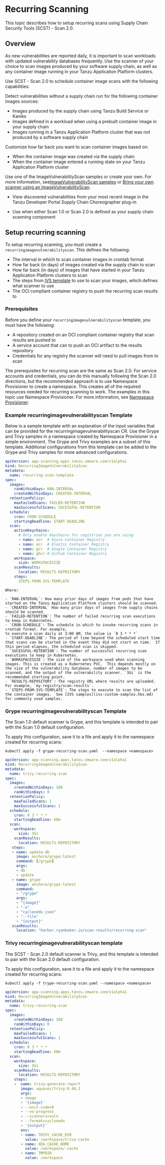 # Recurring Scanning

This topic describes how to setup recurring scans using Supply Chain Security Tools
(SCST) - Scan 2.0.

## <a id="overview"></a>Overview

As new vulnerabilities are reported daily, it is important to scan workloads with updated
vulnerability databases frequently. Use the
scanner of your choice to scan images produced by your software supply chain, as well as any
container image running in your Tanzu Application Platform clusters.

Use SCST - Scan 2.0 to schedule container image scans with the following capabilities:

Detect vulnerabilities without a supply chain run for the following container images sources:

- Images produced by the supply chain using Tanzu Build Service or Kaniko
- Images defined in a workload when using a prebuilt container image in your supply chain
- Images running in a Tanzu Application Platform cluster that was not produced by a software supply chain

Customize how far back you want to scan container images based on:

- When the container image was created via the supply chain
- When the container image entered a running state on your Tanzu Application Platform cluster

Use one of the ImageVulnerabilityScan samples or create your own.
For more information, see[ImageVulnerabilityScan samples](ivs-custom-samples.hbs.md#overview) or [Bring your own scanner using an ImageVulnerabilityScan](ivs-create-your-own.hbs.md).

- View discovered vulnerabilities from your most recent image in the Tanzu Developer Portal Supply Chain Choreographer plug-in

- Use when either Scan 1.0 or Scan 2.0 is defined as your supply chain scanning component

## <a id="recurring-scanning-setup"></a>Setup recurring scanning

To setup recurring scanning, you must create a `recurringimagevulnerabilityscan`. This defines the
following:

- The interval in which to scan container images in crontab format
- How far back (in days) of images created via the supply chain to scan
- How far back (in days) of images that have started in your Tanzu Application Platform clusters to scan
- The steps from [IVS template]() to use to scan your images, which defines what scanner to use
- The OCI compliant container registry to push the recurring scan results to

### <a id="preqrequisites"></a>Prerequisites

Before you define your `recurringimagevulnerabilityscan` template, you must have the following:

- A repository created on an OCI compliant container registry that scan results are pushed to
- A service account that can to push an OCI artifact to the results repository
- Credentials for any registry the scanner will need to pull images from to scan

The prerequisites for recurring scan are the same as Scan 2.0. For service accounts and credentials,
you can do this manually following the Scan 2.0 directions, but the recommended approach is to use
Namespace Provisioner to create a namespace. This creates all of the required resources needed for
recurring scanning to work. The examples in this topic use Namespace Provisioner. For more
information, see [Namespace Provisioner](..//namespace-provisioner/about.hbs.md).

### <a id="example-template"></a>Example recurringimagevulnerabilityscan Template

Below is a sample template with an explanation of the input variables that can be provided for the recurringimagevulnerabilityscan CR. Use the Grype and Trivy samples in a namespace created by
Namespace Provisioner in a simple environment. The Grype and Trivy examples are a subset of this template. Additional configurations from this template can be added to the Grype and Trivy samples for more advanced configurations.

```yaml
apiVersion: app-scanning.apps.tanzu.vmware.com/v1alpha1
kind: RecurringImageVulnerabilityScan
metadata:
  name: recurring-scan-template
spec:
  images:
    ranWithinDays: RAN-INTERVAL
    createdWithinDays: CREATED-INTERVAL
  retentionPolicy:
    maxFailedScans: FAILED-RETENTION
    maxSuccessfulScans: SUCESSFUL-RETENTION
  schedule:
    cron: CRON-SCHEDULE
    startingDeadline: START-DEADLINE
  scan:
    activeKeychains:
      # Only enable keychains for registries you are using
      - name: acr  # Azure Container Registry
      - name: ecr  # Elastic Container Registry
      - name: gcr  # Google Container Registry
      - name: ghcr # Github Container Registry
    workspace:
      size: WORKSPACESIZE
    scanResults:
      location: RESULTS-REPOSITORY
    steps:
      STEPS-FROM-IVS-TEMPLATE
```

    Where:

    - `RAN-INTERVAL`: How many prior days of images from pods that have started on the Tanzu Application Platform clusters should be scanned.
    - `CREATED-INTERVAL` How many prior days of images from supply chains should be scanned.
    - `FAILED-RETENTION`: The number of failed recurring scan executions to keep in Kubernetes.
    - `CRON-SCHEDULE`: The schedule in which to invoke recurring scans in crontab format. For example,
    to execute a scan daily at 3:00 AM, the value is `0 3 * * *`
    - `START-DEADLINE`: The period of time beyond the scheduled start time that scans can be started in the event they did not start on time.  If this period elapses, the scheduled scan is skipped.
    - `SUCESSFUL-RETENTION`: The number of successful recurring scan executions to keep in Kubernetes.
    - `WORKSPACESIZE`: The size of the workspace used when scanning images. This is created as a Kubernetes PVC.  This depends mostly on the size of the vulnerability database, number of images to be scanned, and the output of the vulnerability scanner. `3Gi` is the recommended starting point.
    - `RESULTS-REPOSITORY`: The registry URL where results are uploaded. For example, `my.registry/scan-results`.
    - `STEPS-FROM-IVS-TEMPLATE`: The steps to execute to scan the list of the container images.  See [IVS samples](ivs-custom-samples.hbs.md) for commonly used samples.

### <a id="grype-rivs-template"></a>Grype recurringimagevulnerabilityscan Template

The Scan 1.0 default scanner is Grype, and this template is intended to pair with the Scan 1.0
default configuration.

To apply this configuration, save it to a file and apply it to the namespace created for recurring
scans:

```console
kubectl apply -f grype-recurring-scan.yaml  --namespace <namespace>
```

```yaml
apiVersion: app-scanning.apps.tanzu.vmware.com/v1alpha1
kind: RecurringImageVulnerabilityScan
metadata:
  name: trivy-recurring-scan
spec:
  images:
    createdWithinDays: 180
    ranWithinDays: 0
  retentionPolicy:
    maxFailedScans: 1
    maxSuccessfulScans: 1
  schedule:
    cron: 0 3 * * *
    startingDeadline: 60m
  scan:
    workspace:
      size: 3Gi
    scanResults:
      location: RESULTS-REPOSITORY
   steps:
   - name: update-db
     image: anchore/grype:latest
     command: [/grype]
     args:
     - db
     - update
   - name: grype
     image: anchore/grype:latest
     command:
     - "/grype"
     args:
     - "{image}"
     - "-o"
     - "cyclonedx-json"
     - "--file"
     - "{output}"
   scanResults:
     location: "harbor.ryanbaker.io/scan-results/recurring-scan"
```

### <a id="trivy-rivs-template"></a>Trivy recurringimagevulnerabilityscan template

The SCST - Scan 2.0 default scanner is Trivy, and this template is intended to pair with the Scan
2.0 default configuration.

To apply this configuration, save it to a file and apply it to the namespace created for recurring
scans:

```console
kubectl apply -f trype-recurring-scan.yaml --namespace <namespace>
```

```yaml
apiVersion: app-scanning.apps.tanzu.vmware.com/v1alpha1
kind: RecurringImageVulnerabilityScan
metadata:
  name: trivy-recurring-scan
spec:
  images:
    createdWithinDays: 180
    ranWithinDays: 0
  retentionPolicy:
    maxFailedScans: 1
    maxSuccessfulScans: 1
  schedule:
    cron: 0 3 * * *
    startingDeadline: 60m
  scan:
    workspace:
      size: 3Gi
    scanResults:
      location: RESULTS-REPOSITORY
    steps:
    -  name: trivy-generate-report
       image: aquasec/trivy:0.48.3
       args:
       - image
       - '{image}'
       - --exit-code=0
       - --no-progress
       - --scanners=vuln
       - --format=cyclonedx
       - '{output}'
       env:
       - name: TRIVY_CACHE_DIR
         value: /workspace/trivy-cache
       - name: XDG_CACHE_HOME
         value: /workspace/.cache
       - name: TMPDIR
         value: /workspace
```
